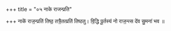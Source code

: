 +++
title = "०५ नाके राजन्प्रति"

+++
नाके॑ राज॒न्प्रति॑ तिष्ठ॒ तत्रै॒तत्प्रति॑ तिष्ठतु। वि॒द्धि पू॒र्तस्य॑ नो राज॒न्त्स दे॑व सु॒मना॑ भव ॥